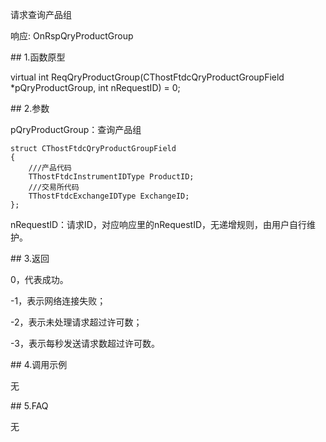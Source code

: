 <p>请求查询产品组</p>
<p>响应: OnRspQryProductGroup</p>
<span class="anchor" id="489ddfa0-f908-43c6-a7fa-ed53ae38b72d"></span>
## 1.函数原型
<p>virtual int ReqQryProductGroup(CThostFtdcQryProductGroupField *pQryProductGroup, int nRequestID) = 0;</p>
<span class="anchor" id="bfd91356-069b-4a3c-9788-8374ec40a5eb"></span>
## 2.参数
<p>pQryProductGroup：查询产品组</p>
<pre><code>struct CThostFtdcQryProductGroupField
{
    ///产品代码
    TThostFtdcInstrumentIDType ProductID;
    ///交易所代码
    TThostFtdcExchangeIDType ExchangeID;
};
</code></pre>
<p>nRequestID：请求ID，对应响应里的nRequestID，无递增规则，由用户自行维护。</p>
<span class="anchor" id="a3e9e391-8bad-497f-b563-50761eaebcce"></span>
## 3.返回
<p>0，代表成功。</p>
<p>-1，表示网络连接失败；</p>
<p>-2，表示未处理请求超过许可数；</p>
<p>-3，表示每秒发送请求数超过许可数。</p>
<span class="anchor" id="e9e5aafd-701c-41ec-9e8c-fba694934dbf"></span>
## 4.调用示例
<p>无</p>
<span class="anchor" id="b0d24321-e986-4ae4-863c-2daed1c8e5d3"></span>
## 5.FAQ
<p>无</p>
